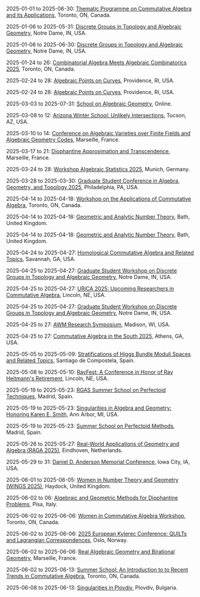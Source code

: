 2025-01-01 to 2025-06-30: [Thematic Programme on Commutative Algebra and its Applications](http://www.fields.utoronto.ca/activities/24-25/commutative-algebra "The program explores commutative algebra, focusing on applications in physics. Topics include Gröbner bases, homological algebra, and toric varieties. Discussions cover connections to string theory and quantum computing, advancing algebraic techniques."), Toronto, ON, Canada.

2025-01-06 to 2025-05-31: [Discrete Groups in Topology and Algebraic Geometry](https://sites.nd.edu/cmnd2025-thematic-program/ "The program explores discrete groups in topology and algebraic geometry, focusing on applications in physics. Topics include fundamental groups, mapping class groups, and geometric group theory. Discussions cover connections to quantum field theory and string theory, emphasizing topological structures in physical systems."), Notre Dame, IN, USA.

2025-01-06 to 2025-06-30: [Discrete Groups in Topology and Algebraic Geometry](https://www.nd.edu/math/thematic-program-2025/ "The program explores discrete groups in topology and algebraic geometry, focusing on interdisciplinary applications. Topics include Kleinian groups, moduli spaces, and topological invariants. Discussions cover applications in quantum mechanics and string theory, emphasizing geometric and algebraic methods."), Notre Dame, IN, USA.

2025-01-24 to 26: [Combinatorial Algebra Meets Algebraic Combinatorics 2025](https://sites.google.com/view/caac2025/ "CAAC 2025 focuses on interactions between combinatorial algebra and algebraic combinatorics, fostering collaboration among algebraists and combinatorialists. Topics include symmetric functions, Schubert calculus, and combinatorial designs. Applications in statistical mechanics and quantum computing are discussed, emphasizing algebraic structures."), Toronto, ON, Canada.

2025-02-24 to 28: [Algebraic Points on Curves](https://icerm.brown.edu/program/topical_workshop/tw-25-apc "The workshop explores algebraic points on curves, focusing on arithmetic geometry. Topics include rational points, elliptic curves, and Diophantine equations. Discussions cover applications in quantum field theory and cryptography, emphasizing mathematical structures in physical systems."), Providence, RI, USA.

2025-02-24 to 28: [Algebraic Points on Curves](https://icerm.brown.edu/program/semester_program_workshop/sp-s25-wk1/ "The workshop focuses on algebraic points on curves, exploring arithmetic geometry. Topics include rational points, elliptic curves, and Diophantine equations. Discussions cover applications in quantum field theory and cryptography, emphasizing mathematical structures in physical systems."), Providence, RI, USA.

2025-03-03 to 2025-07-31: [School on Algebraic Geometry](http://physicslatam.org/school-algebraic-geometry-2025 "The school introduces algebraic geometry, focusing on applications in physics. Topics include varieties, sheaves, and moduli spaces. Lectures cover connections to string theory and quantum field theory, emphasizing geometric structures for theoretical physics."), Online.

2025-03-08 to 12: [Arizona Winter School: Unlikely Intersections](https://swc.math.arizona.edu/aws/2025/ "The winter school explores unlikely intersections in arithmetic geometry, focusing on Diophantine problems. Topics include rational points, algebraic cycles, and intersection theory. Lectures cover applications in quantum field theory and number theory, emphasizing geometric methods."), Tucson, AZ, USA.

2025-03-10 to 14: [Conference on Algebraic Varieties over Finite Fields and Algebraic Geometry Codes](https://conferences.cirm-math.fr/2832.html "The conference explores algebraic varieties over finite fields and their applications to coding theory. Topics include algebraic geometry codes, finite field arithmetic, and error correction. Discussions cover applications in quantum computing and secure communication, emphasizing algebraic methods."), Marseille, France.

2025-03-17 to 21: [Diophantine Approximation and Transcendence](https://conferences.cirm-math.fr/2836.html "The workshop explores Diophantine approximation and transcendence in number theory, focusing on applications. Topics include irrationality measures, Diophantine equations, and transcendental numbers. Discussions cover applications to quantum field theory and theoretical physics."), Marseille, France.

2025-03-24 to 28: [Workshop Algebraic Statistics 2025](https://sites.google.com/view/algstat2025/ "This workshop focuses on algebraic statistics, covering polynomial models, graphical models, and tensor decompositions. Topics include maximum likelihood estimation, algebraic geometry in statistics, and applications in phylogenetics and machine learning, emphasizing algebraic tools for statistical inference."), Munich, Germany.

2025-03-28 to 2025-03-30: [Graduate Student Conference in Algebra, Geometry, and Topology 2025](https://cst.temple.edu/department-mathematics/events/gta-philadelphia "The conference focuses on algebra, geometry, and topology for graduate students. Topics include algebraic varieties, knot theory, and symplectic geometry. Discussions cover applications in quantum field theory and string theory, emphasizing mathematical advancements."), Philadelphia, PA, USA.

2025-04-14 to 2025-04-18: [Workshop on the Applications of Commutative Algebra](http://www.fields.utoronto.ca/activities/24-25/commutative-algebra-applications "The workshop explores applications of commutative algebra, focusing on algebraic geometry and physics. Topics include syzygies, Gröbner bases, and homological algebra. Discussions cover connections to string theory and quantum mechanics, emphasizing algebraic structures in physical systems."), Toronto, ON, Canada.

2025-04-14 to 2025-04-18: [Geometric and Analytic Number Theory](https://sites.google.com/view/gant-bath/home "The conference explores geometric and analytic number theory, focusing on arithmetic applications. Topics include modular forms, L-functions, and Diophantine geometry. Discussions cover connections to quantum mechanics and cryptographic systems, emphasizing number-theoretic methods."), Bath, United Kingdom.

2025-04-14 to 2025-04-18: [Geometric and Analytic Number Theory](https://www.bath.ac.uk/gant-2025 "The conference explores geometric and analytic number theory, focusing on interdisciplinary approaches. Topics include L-functions, elliptic curves, and analytic methods. Discussions cover applications in quantum chaos and cryptography, emphasizing mathematical structures in physics."), Bath, United Kingdom.

2025-04-24 to 2025-04-27: [Homological Commutative Algebra and Related Topics](https://sites.google.com/georgiasouthern.edu/commutative-algebra-2025/home "The conference explores homological commutative algebra, focusing on algebraic geometry and physics. Topics include derived categories, syzygies, and Koszul algebras. Discussions cover applications in string theory and quantum mechanics, emphasizing homological techniques."), Savannah, GA, USA.

2025-04-25 to 2025-04-27: [Graduate Student Workshop on Discrete Groups in Topology and Algebraic Geometry](https://centerformath.nd.edu/scientific-events-and-programs/ "The workshop focuses on discrete groups for graduate students, exploring topology and algebraic geometry. Topics include Kleinian groups, mapping class groups, and algebraic structures. Discussions cover connections to quantum mechanics and string theory, emphasizing geometric frameworks."), Notre Dame, IN, USA.

2025-04-25 to 2025-04-27: [URiCA 2025: Upcoming Researchers in Commutative Algebra](https://urica-unl.github.io/ "URiCA 2025 supports young researchers in commutative algebra, focusing on theoretical advancements. Topics include homological algebra, Gröbner bases, and toric varieties. Discussions cover applications in quantum computing and algebraic geometry, fostering new algebraic insights."), Lincoln, NE, USA.

2025-04-25 to 2025-04-27: [Graduate Student Workshop on Discrete Groups in Topology and Algebraic Geometry](https://www.nd.edu/math/events/2025-discrete-groups-workshop/ "The workshop trains graduate students in discrete groups, focusing on topology and algebraic geometry. Topics include fundamental groups, moduli spaces, and geometric group theory. Discussions cover applications in quantum field theory and string theory, emphasizing topological methods."), Notre Dame, IN, USA.

2025-04-25 to 27: [AWM Research Symposium](https://awm-math.org/meetings/awm-research-symposium/ "The symposium showcases women’s contributions to mathematics, with applications in physics. Topics include algebraic geometry, PDEs, and mathematical physics. Discussions cover applications in quantum mechanics and cosmology, emphasizing interdisciplinary mathematical advancements."), Madison, WI, USA.

2025-04-25 to 27: [Commutative Algebra in the South 2025](https://cats-math.github.io "The conference focuses on commutative algebra, exploring interactions with algebraic geometry. Topics include syzygies, free resolutions, and commutative ring theory. Discussions cover applications in theoretical physics, particularly in quantum field theory and string theory, emphasizing algebraic methods."), Athens, GA, USA.

2025-05-05 to 2025-05-09: [Stratifications of Higgs Bundle Moduli Spaces and Related Topics](https://www.usc.es/congressos/2025/higgs/ "The conference explores stratifications of Higgs bundle moduli spaces, focusing on algebraic geometry. Topics include Hitchin systems, spectral curves, and representation theory. Discussions cover applications in string theory and quantum field theory."), Santiago de Compostela, Spain.

2025-05-08 to 2025-05-10: [RayFest: A Conference in Honor of Ray Heitmann's Retirement](https://sites.google.com/view/rayfest "Honoring Ray Heitmann, RayFest explores commutative algebra. Topics include valuation rings, integral closures, and homological methods. Discussions cover applications in algebraic geometry and number theory, emphasizing contributions to ideal theory and ring properties."), Lincoln, NE, USA.

2025-05-19 to 2025-05-23: [RGAS Summer School on Perfectoid Techniques](https://sites.google.com/bcamath.org/lacristalera/home "The summer school trains researchers in perfectoid techniques, focusing on arithmetic geometry. Topics include perfectoid spaces, p-adic Hodge theory, and Shimura varieties. Lectures cover applications in string theory and number theory, emphasizing p-adic methods."), Madrid, Spain.

2025-05-19 to 2025-05-23: [Singularities in Algebra and Geometry: Honoring Karen E. Smith](https://sites.google.com/view/singularitiesalggeom2025/home "Honoring Karen E. Smith, the conference explores singularities in algebra and geometry. Topics include resolution of singularities, multiplier ideals, and commutative algebra. Discussions cover applications in string theory and number theory, emphasizing geometric techniques."), Ann Arbor, MI, USA.

2025-05-19 to 2025-05-23: [Summer School on Perfectoid Methods](https://www.uam.es/summer-school-perfectoid-methods/ "The summer school focuses on perfectoid methods in arithmetic geometry. Topics include perfectoid spaces, p-adic geometry, and Hodge theory. Lectures cover applications in number theory and quantum physics, emphasizing advanced p-adic techniques."), Madrid, Spain.

2025-05-26 to 2025-05-27: [Real-World Applications of Geometry and Algebra (RAGA 2025)](https://www.tue.nl/en/our-university/calendar-and-events/2025/05/real-world-applications-of-geometry-and-algebra-raga-2025/ "RAGA 2025 explores real-world applications of geometry and algebra. Topics include optimization, coding theory, and geometric modeling. Discussions cover applications in quantum computing, cryptography, and machine learning, emphasizing practical algebraic and geometric techniques."), Eindhoven, Netherlands.

2025-05-29 to 31: [Daniel D. Anderson Memorial Conference](https://www.eventbrite.com/e/daniel-d-anderson-memorial-conference-tickets-911600019197 "Honoring Daniel D. Anderson, the conference explores commutative algebra. Topics include ring theory, ideal theory, and homological algebra. Discussions cover applications in quantum mechanics and string theory, emphasizing algebraic methods in theoretical physics."), Iowa City, IA, USA.

2025-06-01 to 2025-06-05: [Women in Number Theory and Geometry (WINGS 2025)](https://www.mercurehaydock.co.uk/wings-2025/ "WINGS 2025 supports women in number theory and geometry research. Topics include elliptic curves, moduli spaces, and arithmetic geometry. Discussions explore applications in string theory and cryptography, advancing interdisciplinary mathematical insights."), Haydock, United Kingdom.

2025-06-02 to 06: [Algebraic and Geometric Methods for Diophantine Problems](https://www.unipi.it/diophantine-2025 "The workshop explores algebraic and geometric approaches to Diophantine problems, focusing on number theory. Topics include elliptic curves, Diophantine approximations, and arithmetic geometry. Discussions cover applications in theoretical physics and cryptography, emphasizing algebraic structures."), Pisa, Italy.

2025-06-02 to 2025-06-06: [Women in Commutative Algebra Workshop](http://www.fields.utoronto.ca/activities/24-25/commutative-algebra-women "The workshop supports women in commutative algebra, focusing on theoretical advances. Topics include ideal theory, homological algebra, and toric varieties. Discussions cover applications in quantum computing and algebraic geometry, fostering new research."), Toronto, ON, Canada.

2025-06-02 to 2025-06-06: [2025 European Kylerec Conference: QUILTs and Lagrangian Correspondences](https://www.mn.uio.no/math/english/research/events/conferences/2025-european-kylerec/ "The conference explores QUILTs and Lagrangian correspondences in symplectic geometry. Topics include Fukaya categories, mirror symmetry, and homological algebra. Discussions cover applications in string theory and algebraic geometry, emphasizing geometric structures and categorical frameworks."), Oslo, Norway.

2025-06-02 to 2025-06-06: [Real Algebraic Geometry and Birational Geometry](https://conferences.cirm-math.fr/2877.html "The conference explores real algebraic and birational geometry, focusing on real varieties and birational maps. Topics include real singularities, Nash blow-ups, and Diophantine approximations. Discussions cover applications in string theory and arithmetic geometry, emphasizing geometric structures."), Marseille, France.

2025-06-02 to 2025-06-13: [Summer School: An Introduction to to Recent Trends in Commutative Algebra](http://www.fields.utoronto.ca/activities/24-25/commutative-algebra-summer-school "The summer school explores recent trends in commutative algebra, focusing on applications. Topics include Gröbner bases, homological algebra, and toric varieties. Lectures cover connections to string theory and cryptography, emphasizing algebraic methods."), Toronto, ON, Canada.

2025-06-08 to 2025-06-13: [Singularities in Plovdiv](https://www.doubletreeplovdiv.com/singularities-2025 "The conference explores singularities in algebraic geometry, focusing on physical applications. Topics include singularity resolution, deformation theory, and mirror symmetry. Discussions cover connections to string theory and quantum field theory, emphasizing geometric structures."), Plovdiv, Bulgaria.

